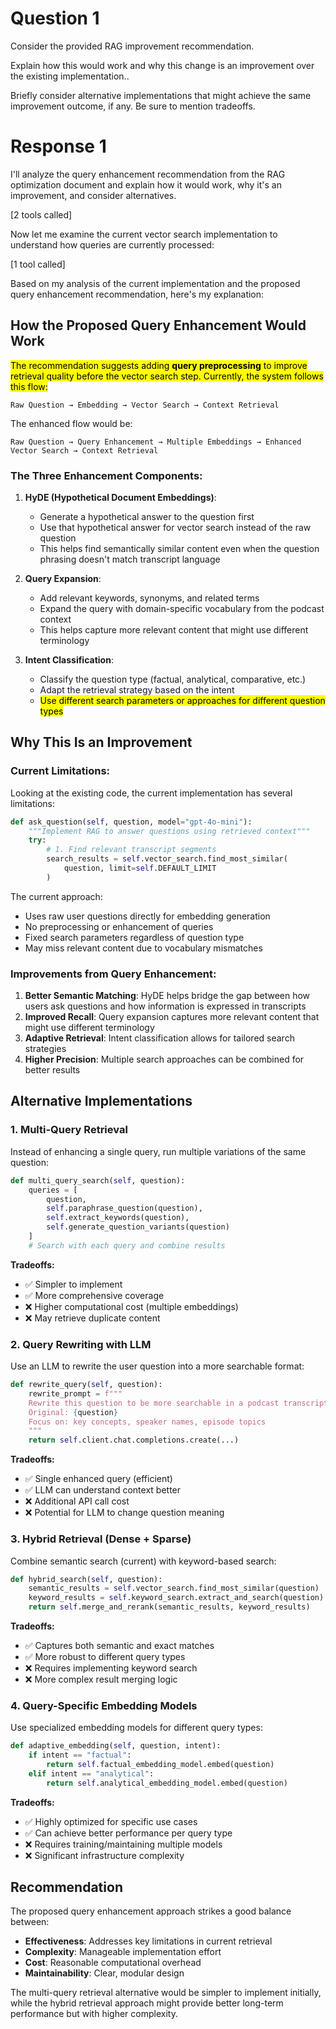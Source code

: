 # Question 1
Consider the provided RAG improvement recommendation.

Explain how this would work and why this change is an improvement over the existing implementation..

Briefly consider alternative implementations that might achieve the same improvement outcome, if any. Be sure to mention tradeoffs.


# Response 1
I'll analyze the query enhancement recommendation from the RAG optimization document and explain how it would work, why it's an improvement, and consider alternatives.


[2 tools called]

Now let me examine the current vector search implementation to understand how queries are currently processed:


[1 tool called]

Based on my analysis of the current implementation and the proposed query enhancement recommendation, here's my explanation:

## How the Proposed Query Enhancement Would Work

<mark>The recommendation suggests adding **query preprocessing** to improve retrieval quality before the vector search step. Currently, the system follows this flow:

```
Raw Question → Embedding → Vector Search → Context Retrieval
```

The enhanced flow would be:
```
Raw Question → Query Enhancement → Multiple Embeddings → Enhanced Vector Search → Context Retrieval
```

### The Three Enhancement Components:

1. **HyDE (Hypothetical Document Embeddings)**: 
   - Generate a hypothetical answer to the question first
   - Use that hypothetical answer for vector search instead of the raw question
   - This helps find semantically similar content even when the question phrasing doesn't match transcript language

2. **Query Expansion**:
   - Add relevant keywords, synonyms, and related terms
   - Expand the query with domain-specific vocabulary from the podcast context
   - This helps capture more relevant content that might use different terminology

3. **Intent Classification**:
   - Classify the question type (factual, analytical, comparative, etc.)
   - Adapt the retrieval strategy based on the intent
   - <mark>Use different search parameters or approaches for different question types

## Why This Is an Improvement

### Current Limitations:
Looking at the existing code, the current implementation has several limitations:

```20:30:server/src/gent_disagreement_rag/core/rag_service.py
def ask_question(self, question, model="gpt-4o-mini"):
    """Implement RAG to answer questions using retrieved context"""
    try:
        # 1. Find relevant transcript segments
        search_results = self.vector_search.find_most_similar(
            question, limit=self.DEFAULT_LIMIT
        )
```

The current approach:
- Uses raw user questions directly for embedding generation
- No preprocessing or enhancement of queries
- Fixed search parameters regardless of question type
- May miss relevant content due to vocabulary mismatches

### Improvements from Query Enhancement:

1. **Better Semantic Matching**: HyDE helps bridge the gap between how users ask questions and how information is expressed in transcripts
2. **Improved Recall**: Query expansion captures more relevant content that might use different terminology
3. **Adaptive Retrieval**: Intent classification allows for tailored search strategies
4. **Higher Precision**: Multiple search approaches can be combined for better results

## Alternative Implementations

### 1. **Multi-Query Retrieval**
Instead of enhancing a single query, run multiple variations of the same question:
```python
def multi_query_search(self, question):
    queries = [
        question,
        self.paraphrase_question(question),
        self.extract_keywords(question),
        self.generate_question_variants(question)
    ]
    # Search with each query and combine results
```

**Tradeoffs:**
- ✅ Simpler to implement
- ✅ More comprehensive coverage
- ❌ Higher computational cost (multiple embeddings)
- ❌ May retrieve duplicate content

### 2. **Query Rewriting with LLM**
Use an LLM to rewrite the user question into a more searchable format:
```python
def rewrite_query(self, question):
    rewrite_prompt = f"""
    Rewrite this question to be more searchable in a podcast transcript:
    Original: {question}
    Focus on: key concepts, speaker names, episode topics
    """
    return self.client.chat.completions.create(...)
```

**Tradeoffs:**
- ✅ Single enhanced query (efficient)
- ✅ LLM can understand context better
- ❌ Additional API call cost
- ❌ Potential for LLM to change question meaning

### 3. **Hybrid Retrieval (Dense + Sparse)**
Combine semantic search (current) with keyword-based search:
```python
def hybrid_search(self, question):
    semantic_results = self.vector_search.find_most_similar(question)
    keyword_results = self.keyword_search.extract_and_search(question)
    return self.merge_and_rerank(semantic_results, keyword_results)
```

**Tradeoffs:**
- ✅ Captures both semantic and exact matches
- ✅ More robust to different query types
- ❌ Requires implementing keyword search
- ❌ More complex result merging logic

### 4. **Query-Specific Embedding Models**
Use specialized embedding models for different query types:
```python
def adaptive_embedding(self, question, intent):
    if intent == "factual":
        return self.factual_embedding_model.embed(question)
    elif intent == "analytical":
        return self.analytical_embedding_model.embed(question)
```

**Tradeoffs:**
- ✅ Highly optimized for specific use cases
- ✅ Can achieve better performance per query type
- ❌ Requires training/maintaining multiple models
- ❌ Significant infrastructure complexity

## Recommendation

The proposed query enhancement approach strikes a good balance between:
- **Effectiveness**: Addresses key limitations in current retrieval
- **Complexity**: Manageable implementation effort
- **Cost**: Reasonable computational overhead
- **Maintainability**: Clear, modular design

The multi-query retrieval alternative would be simpler to implement initially, while the hybrid retrieval approach might provide better long-term performance but with higher complexity.